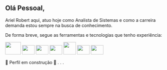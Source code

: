 ## Olá Pessoal,

Ariel Robert aqui, atuo hoje como Analista de Sistemas e como a carreira demanda estou sempre na busca de conhecimento.

De forma breve, segue as ferramentas e tecnologias que tenho experiência: <br> 

<img loading="" src="https://cdn.jsdelivr.net/gh/devicons/devicon/icons/php/php-plain.svg" width="50" height="40"/> <img loading="" src="https://cdn.jsdelivr.net/gh/devicons/devicon/icons/javascript/javascript-plain.svg" width="40" height="30"/> <img loading="" src="https://cdn.jsdelivr.net/gh/devicons/devicon/icons/html5/html5-original-wordmark.svg" width="40" height="30"/> <img loading="" src="https://cdn.jsdelivr.net/gh/devicons/devicon/icons/css3/css3-original-wordmark.svg" width="40" height="30"/>  <img loading="" src="https://cdn.jsdelivr.net/gh/devicons/devicon/icons/mysql/mysql-original-wordmark.svg" width="40" height="40"/> <img loading="" src="https://cdn.jsdelivr.net/gh/devicons/devicon/icons/postgresql/postgresql-original.svg" width="40" height="30"/> <img loading="" src="https://cdn.jsdelivr.net/gh/devicons/devicon/icons/microsoftsqlserver/microsoftsqlserver-plain-wordmark.svg" width="40" height="30"/>

<!-- <img loading="" src="" width="40" height="30"/>  -->

:construction: Perfil em construção :construction:
.
.
.



